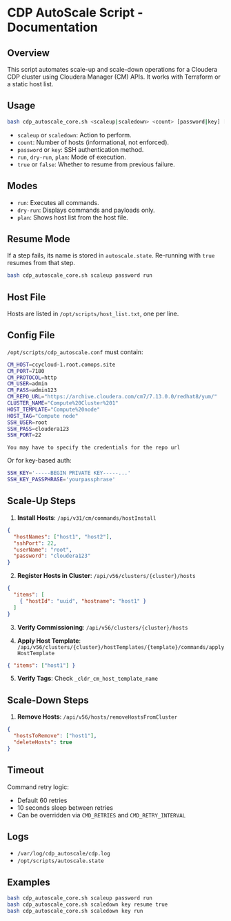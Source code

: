
# CDP AutoScale Script - Documentation

## Overview

This script automates scale-up and scale-down operations for a Cloudera CDP cluster using Cloudera Manager (CM) APIs. It works with Terraform or a static host list.

## Usage

```bash
bash cdp_autoscale_core.sh <scaleup|scaledown> <count> [password|key] [run|resume] [true|false for resume]
```

- `scaleup` or `scaledown`: Action to perform.
- `count`: Number of hosts (informational, not enforced).
- `password` or `key`: SSH authentication method.
- `run`, `dry-run`, `plan`: Mode of execution.
- `true` or `false`: Whether to resume from previous failure.

## Modes

- `run`: Executes all commands.
- `dry-run`: Displays commands and payloads only.
- `plan`: Shows host list from the host file.

## Resume Mode

If a step fails, its name is stored in `autoscale.state`. Re-running with `true` resumes from that step.

```bash
bash cdp_autoscale_core.sh scaleup password run
```

## Host File

Hosts are listed in `/opt/scripts/host_list.txt`, one per line.

## Config File

`/opt/scripts/cdp_autoscale.conf` must contain:

```bash
CM_HOST=ccycloud-1.root.comops.site
CM_PORT=7180
CM_PROTOCOL=http
CM_USER=admin
CM_PASS=admin123
CM_REPO_URL="https://archive.cloudera.com/cm7/7.13.0.0/redhat8/yum/"
CLUSTER_NAME="Compute%20Cluster%201"
HOST_TEMPLATE="Compute%20node"
HOST_TAG="Compute node"
SSH_USER=root
SSH_PASS=cloudera123
SSH_PORT=22
```

`You may have to specify the credentials for the repo url`

Or for key-based auth:

```bash
SSH_KEY='-----BEGIN PRIVATE KEY-----...'
SSH_KEY_PASSPHRASE='yourpassphrase'
```

## Scale-Up Steps

1. **Install Hosts**: `/api/v31/cm/commands/hostInstall`
```json
{
  "hostNames": ["host1", "host2"],
  "sshPort": 22,
  "userName": "root",
  "password": "cloudera123"
}
```

2. **Register Hosts in Cluster**: `/api/v56/clusters/{cluster}/hosts`
```json
{
  "items": [
    { "hostId": "uuid", "hostname": "host1" }
  ]
}
```

3. **Verify Commissioning**: `/api/v56/clusters/{cluster}/hosts`

4. **Apply Host Template**: `/api/v56/clusters/{cluster}/hostTemplates/{template}/commands/applyHostTemplate`
```json
{ "items": ["host1"] }
```

5. **Verify Tags**: Check `_cldr_cm_host_template_name`

## Scale-Down Steps

1. **Remove Hosts**: `/api/v56/hosts/removeHostsFromCluster`
```json
{
  "hostsToRemove": ["host1"],
  "deleteHosts": true
}
```

## Timeout

Command retry logic:
- Default 60 retries
- 10 seconds sleep between retries
- Can be overridden via `CMD_RETRIES` and `CMD_RETRY_INTERVAL`

## Logs

- `/var/log/cdp_autoscale/cdp.log`
- `/opt/scripts/autoscale.state`

## Examples

```bash
bash cdp_autoscale_core.sh scaleup password run
bash cdp_autoscale_core.sh scaledown key resume true
bash cdp_autoscale_core.sh scaledown key run
```
